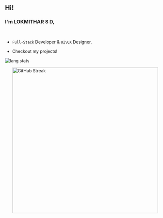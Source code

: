 ## Hi!

### I'm LOKMITHAR S D,


&ensp;

- `Full-Stack` Developer & `UI\UX` Designer.
<!-- - a well-grounded `Rubyist`. -->
<!-- - Having fun with `SVG` animations -->
- Checkout my projects!


<p align="left">
<img alt="lang stats" src="https://github-readme-stats.vercel.app/api/top-langs/?username=ruby-ist&layout=compact&hide_border=true&bg_color=1b2731&text_color=ebdfe2&title_color=eb1622&langs_count=10&hide=procfile&exclude_repo=dice,blog">
</p>

<img align="right" alt="GitHub Streak" width="480px" src="https://github-readme-streak-stats.herokuapp.com?user=ruby-ist&theme=vue-dark&hide_border=true">&ensp;

<!-- 
### My stacks:

<div align="left">
<div>
    &ensp;&ensp;
    <a href="https://www.ruby-lang.org/en/"> <img alt=".rb" src="./images/ruby.svg" width="32px" /></a> &ensp;&ensp;
    <a href=https://rubyonrails.org/"> <img alt=".rails" src="./images/rails.svg" width="32px" /></a> &ensp;&ensp;
    <a href=https://rubyonrails.org/"> <img alt=".rails" src="./images/rspec.svg" width="32px" /></a> &ensp;&ensp;
    <a href="https://turbo.hotwired.dev/"> <img alt=".turbo" src="./images/turbo.svg" width="32px" /></a> &ensp;&ensp;
    <a href="https://stimulus.hotwired.dev/"> <img alt=".stimulus" src="./images/stimulus.svg" width="32px" /></a>
</div>
&ensp;
<div>
    &ensp;&ensp;&ensp;
    <a href="https://vuejs.org/"> <img alt=".vue" src="./images/vue.svg" width="32px" /></a> &ensp;
    <a href="https://nuxtjs.org/"> <img alt=".nuxt" src="./images/nuxt.svg" width="36px" /></a> &ensp;
    <a href="https://jquery.com/"> <img alt=".jquery" src="./images/jquery.svg" width="32px" /></a> &ensp;
    <a href="https://sass-lang.com/"> <img alt=".scss" src="./images/scss.svg" width="32px" /></a> &ensp;
    <a href="https://semantic-ui.com/"> <img alt=".semantic-ui" src="./images/semantic-ui.svg" width="32px" /></a>
</div>
&ensp;
<div>
    &ensp;&ensp;&ensp;&ensp;&ensp;
    <a href="https://developer.mozilla.org/en-US/docs/Web/SVG"> <img alt=".svg" src="./images/svg.svg" width="32px" /></a> &ensp;
    <a href="https://greensock.com/gsap/"> <img alt=".gsap" src="./images/gsap.svg" width="65px" /></a> &ensp;
    <a href="https://www.figma.com/"> <img alt=".figma" src="./images/figma.svg" width="32px" /></a> &ensp;
    <a href="https://www.adobe.com/in/products/illustrator.html"> <img alt=".ai" src="./images/illustrator.svg" width="32px" /></a>
</div>
&ensp;
<div>
    &ensp;&ensp;&ensp;
    <a href="https://sinatrarb.com/"> <img alt=".sinatra" src="./images/sinatra.svg" width="32px" /></a> &ensp;
    <a href="https://developer.mozilla.org/en-US/docs/Web/HTML"> <img alt=".html" src="./images/html.svg" width="28px" /></a> &ensp;&ensp;
    <a href="https://developer.mozilla.org/en-US/docs/Web/CSS"> <img alt=".css" src="./images/css.svg" width="28px" /></a> &ensp;&ensp;
    <a href="https://en.wikipedia.org/wiki/C_(programming_language)"> <img alt=".c" src="./images/c.svg" width="32px" /></a> &ensp;&ensp;
    <a href="https://cplusplus.com/doc/tutorial/"> <img alt=".cpp" src="./images/c++.svg" width="32px" /></a>
</div>
&ensp;
<div>
    &ensp;
    <a href="https://cockroachdb.cloud/"> <img alt=".cockroach" src="./images/cockroach-db.svg" width="26px" /></a> &ensp;&ensp;
    <a href="https://restfulapi.net/"> <img alt=".rest" src="./images/rest.svg" width="32px" /></a> &ensp;&ensp;
    <a href="https://render.com/"> <img alt=".render" src="./images/render.svg" width="26px" /></a> &ensp;&ensp;
    <a href="https://www.sqlite.org/index.html"> <img alt=".sqlite" src="./images/sqlite.svg" width="56px" /></a> &ensp;
    <a href="https://www.postgresql.org/"> <img alt=".postgres" src="./images/postgres.svg" width="43px" /></a>
</div>
</div> -->
&ensp;
<!-- 
**LOKMITHAR/lokmithar** is a ✨ _special_ ✨ repository because its `README.md` (this file) appears on your GitHub profile.

Here are some ideas to get you started:

- 🔭 I’m currently working on ...
- 🌱 I’m currently learning ...
- 👯 I’m looking to collaborate on ...
- 🤔 I’m looking for help with ...
- 💬 Ask me about ...
- 📫 How to reach me: ...
- 😄 Pronouns: ...
- ⚡ Fun fact: ...
 -->
